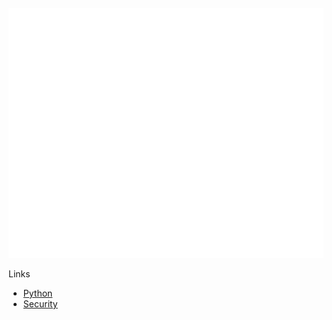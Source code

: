 <div align="center">
    <br>
    <a href="https://github.com/jockerz">
        <img src="headers.svg" width="800" height="400">
    </a>
    <br>
</div>


Links

 - [Python](/python)
 - [Security](/os_sec)
